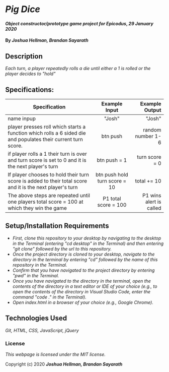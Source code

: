 # _Pig Dice_

#### _Object constructor/prototype game project for Epicodus_, _29 January 2020_

#### By _**Joshua Hellman, Brandan Sayarath**_

## Description

_Each turn, a player repeatedly rolls a die until either a 1 is rolled or the player decides to "hold"_

## Specifications:


| Specification | Example Input | Example Output |
| ------------- |:-------------:| --------------:|
| name inpup | "Josh" | "Josh" |
| player presses roll which starts a function which rolls a 6 sided die and populates their current turn score. | btn push | random number 1-6 |
| if player rolls a 1 their turn is over and turn score is set to 0 and it is the next player's turn | btn push = 1 | turn score = 0 |
| If player chooses to hold their turn score is added to their total score and it is the next player's turn | btn push hold turn score = 10 | total += 10  |
| The above steps are repeated until one players total score = 100 at which they win the game  | P1 total score = 100 | P1 wins alert is called |

## Setup/Installation Requirements

* _First, clone this repository to your desktop by navigating to the desktop in the Terminal (entering "cd desktop" in the Terminal) and then entering "git clone" followed by the url to this repository._
* _Once the project directory is cloned to your desktop, navigate to the directory in the terminal by entering "cd" followed by the name of this repository in the Terminal._
* _Confirm that you have navigated to the project directory by entering "pwd" in the Terminal._
* _Once you have navigated to the directory in the terminal, open the contents of the directory in a text editor or IDE of your choice (e.g., to open the contents of the directory in Visual Studio Code, enter the command "code ." in the Terminal)._
* _Open index.html in a browser of your choice (e.g., Google Chrome)._

## Technologies Used

_Git, HTML, CSS, JavaScript, jQuery_

### License

*This webpage is licensed under the MIT license.*

Copyright (c) 2020 **_Joshua Hellman, Brandan Sayarath_**
